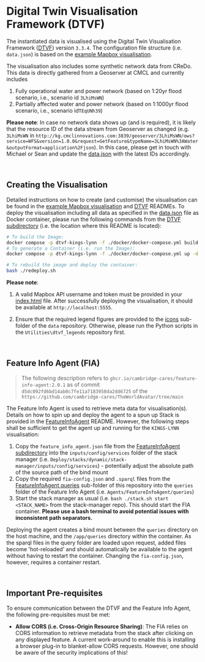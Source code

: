 # Digital Twin Visualisation Framework (DTVF)

The instantiated data is visualised using the Digital Twin Visualisation Framework ([DTVF]) version `3.3.4`. The configuration file structure (i.e. `data.json`) is based on the [example Mapbox visualisation].

The visualisation also includes some synthetic network data from CReDo. This data is directly gathered from a Geoserver at CMCL and currently includes
1) Fully operational water and power network (based on 1:20yr flood scenario, i.e., scenario id `3LhiMsWN`)
2) Partially affected water and power network (based on 1:1000yr flood scenario, i.e., scenario id`TEqUNh39`)

**Please note**: In case no network data shows up (and is required), it is likely that the resource ID of the data stream from Geoserver as changed (e.g. `3LhiMsWN` in  `http://kg.cmclinnovations.com:3839/geoserver/3LhiMsWN/ows?service=WFS&version=1.0.0&request=GetFeature&typeName=3LhiMsWN%3AWater&outputFormat=application%2Fjson`). In this case, please get in touch with Michael or Sean and update the [data.json] with the latest IDs accordingly.

&nbsp;
## Creating the Visualisation

Detailed instructions on how to create (and customise) the visualisation can be found in the [example Mapbox visualisation] and [DTVF] READMEs. To deploy the visualisation including all data as specified in the [data.json] file as Docker container, please run the following commands from the [DTVF subdirectory] (i.e. the location where this README is located):

```bash
# To build the Image:
docker compose -p dtvf-kings-lynn -f ./docker/docker-compose.yml build --force-rm
# To generate a Container (i.e. run the Image):
docker compose -p dtvf-kings-lynn -f ./docker/docker-compose.yml up -d --force-recreate

# To rebuild the image and deploy the container:
bash ./redeploy.sh
```

**Please note**: 

1) A valid Mapbox API username and token must be provided in your [index.html] file. After successfully deploying the visualisation, it should be available at `http://localhost:5555`.

2) Ensure that the required legend figures are provided to the [icons] sub-folder of the `data` repository. Otherwise, please run the Python scripts in the `Utilities\dtvf_legends` repository first.


&nbsp;
## Feature Info Agent (FIA)

> The following description refers to `ghcr.io/cambridge-cares/feature-info-agent:2.0.1` as of commit `d5dc092fd6bd14ab0c7fe11a7183958da2dd6725` of the `https://github.com/cambridge-cares/TheWorldAvatar/tree/main`

The Feature Info Agent is used to retrieve meta data for visualisation(s). Details on how to spin up and deploy the agent to a spun up Stack is provided in the [FeatureInfoAgent] README. However, the following steps shall be sufficient to get the agent up and running for the `KINGS-LYNN` visualisation:

1) Copy the `feature_info_agent.json` file from the [FeatureInfoAgent subdirectory] into the `inputs/config/services` folder of the stack manager (i.e. `Deploy/stacks/dynamic/stack-manager/inputs/config/services`) - potentially adjust the absolute path of the source path of the bind mount
2) Copy the required `fia-config.json` and `.sparql` files from the [FeatureInfoAgent queries] sub-folder of this repository into the `queries` folder of the Feature Info Agent (i.e. `Agents/FeatureInfoAgent/queries`)
3) Start the stack manager as usual (i.e. `bash ./stack.sh start <STACK_NAME>` from the stack-manager repo). This should start the FIA container. **Please use a bash terminal to avoid potential issues with inconsistent path separators.**

Deploying the agent creates a bind mount between the `queries` directory on the host machine, and the `/app/queries` directory within the container. As the sparql files in the query folder are loaded upon request, added files become 'hot-reloaded' and should automatically be available to the agent without having to restart the container. Changing the `fia-config.json`, however, requires a container restart.


&nbsp;
## Important Pre-requisites

To ensure communication between the DTVF and the Feature Info Agent, the following pre-requisites must be met:

* **Allow CORS (i.e. Cross-Origin Resource Sharing)**: The FIA relies on CORS information to retrieve metadata from the stack after clicking on any displayed feature. A current work-around to enable this is installing a browser plug-in to blanket-allow CORS requests. However, one should be aware of the security implications of this!


<!-- Links -->
[DTVF]: https://github.com/cambridge-cares/TheWorldAvatar/wiki/Digital-Twin-Visualisations
[example Mapbox visualisation]: https://github.com/cambridge-cares/TheWorldAvatar/tree/main/web/digital-twin-vis-framework/example-mapbox-vis
[FeatureInfoAgent]: https://github.com/cambridge-cares/TheWorldAvatar/tree/main/Agents/FeatureInfoAgent

<!-- repositories -->
[FeatureInfoAgent subdirectory]: /DTVF/FeatureInfoAgent
[FeatureInfoAgent queries]: FeatureInfoAgent/queries
[DTVF subdirectory]: /DTVF
[icons]: /DTVF/data/icons
[index.html]: index.html
[data.json]: /DTVF/data.json
